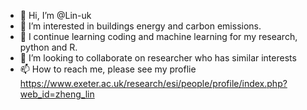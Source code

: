 - 👋 Hi, I’m @Lin-uk
- 👀 I’m interested in buildings energy and carbon emissions.
- 🌱 I continue learning coding and machine learning for my research, python and R.
- 💞️ I’m looking to collaborate on researcher who has similar interests 
- 📫 How to reach me, please see my proflie https://www.exeter.ac.uk/research/esi/people/profile/index.php?web_id=zheng_lin

<!---
Lin-uk/Lin-uk is a ✨ special ✨ repository because its `README.md` (this file) appears on your GitHub profile.
You can click the Preview link to take a look at your changes.
--->

